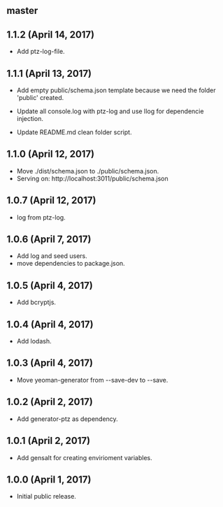 ## master


## 1.1.2 (April 14, 2017)

* Add ptz-log-file.

## 1.1.1 (April 13, 2017)

* Add empty public/schema.json template because we need the folder 'public'
created.

* Update all console.log with ptz-log and use Ilog for dependencie
injection.

* Update README.md clean folder script.

## 1.1.0 (April 12, 2017)

* Move ./dist/schema.json to ./public/schema.json.
* Serving on: http://localhost:3011/public/schema.json

## 1.0.7 (April 12, 2017)

* log from ptz-log.

## 1.0.6 (April 7, 2017)

* Add log and seed users.
* move dependencies to package.json.

## 1.0.5 (April 4, 2017)

* Add bcryptjs.

## 1.0.4 (April 4, 2017)

* Add lodash.

## 1.0.3 (April 4, 2017)

* Move yeoman-generator from --save-dev to --save.

## 1.0.2 (April 2, 2017)

* Add generator-ptz as dependency.

## 1.0.1 (April 2, 2017)

* Add gensalt for creating envirioment variables.

## 1.0.0 (April 1, 2017)

* Initial public release.
